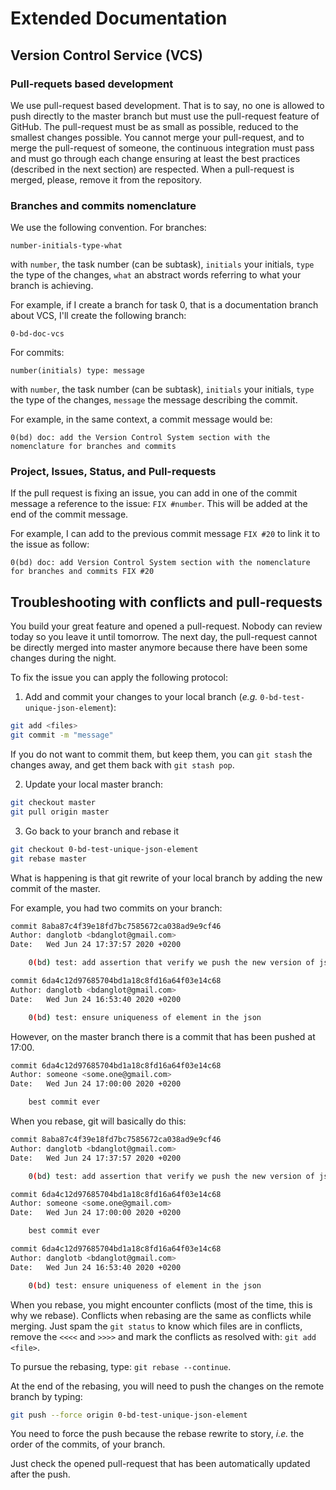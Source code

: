 # Extended Documentation

## Version Control Service (VCS)

### Pull-requets based development

We use pull-request based development. That is to say, no one is allowed to push directly to the master branch but must use the pull-request feature of GitHub.
The pull-request must be as small as possible, reduced to the smallest changes possible.
You cannot merge your pull-request, and to merge the pull-request of someone, the continuous integration must pass and must go through each change ensuring at least the best practices (described in the next section) are respected.
When a pull-request is merged, please, remove it from the repository.

### Branches and commits nomenclature

We use the following convention. For branches:

```
number-initials-type-what
```

with `number`, the task number (can be subtask), `initials` your initials, `type` the type of the changes, `what` an abstract words referring to what your branch is achieving.

For example, if I create a branch for task 0, that is a documentation branch about VCS, I'll create the following branch:
```
0-bd-doc-vcs
```

For commits:

```
number(initials) type: message
```

with `number`, the task number (can be subtask), `initials` your initials, `type` the type of the changes, `message` the message describing the commit.

For example, in the same context, a commit message would be:

```
0(bd) doc: add the Version Control System section with the nomenclature for branches and commits
```

### Project, Issues, Status, and Pull-requests

If the pull request is fixing an issue, you can add in one of the commit message a reference to the issue: `FIX #number`. This will be added at the end of the commit message.

For example, I can add to the previous commit message `FIX #20` to link it to the issue as follow:
```
0(bd) doc: add Version Control System section with the nomenclature for branches and commits FIX #20
```

## Troubleshooting with conflicts and pull-requests

You build your great feature and opened a pull-request. Nobody can review today so you leave it until tomorrow.
The next day, the pull-request cannot be directly merged into master anymore because there have been some changes during the night.

To fix the issue you can apply the following protocol:

1. Add and commit your changes to your local branch (_e.g._ `0-bd-test-unique-json-element`):

```sh
git add <files>
git commit -m "message"
```

If you do not want to commit them, but keep them, you can `git stash` the changes away, and get them back with `git stash pop`.

2. Update your local master branch:

```sh
git checkout master
git pull origin master
```

3. Go back to your branch and rebase it

```sh
git checkout 0-bd-test-unique-json-element
git rebase master
```

What is happening is that git rewrite of your local branch by adding the new commit of the master.

For example, you had two commits on your branch:

```sh
commit 8aba87c4f39e18fd7bc7585672ca038ad9e9cf46
Author: danglotb <bdanglot@gmail.com>
Date:   Wed Jun 24 17:37:57 2020 +0200

    0(bd) test: add assertion that verify we push the new version of json files

commit 6da4c12d97685704bd1a18c8fd16a64f03e14c68
Author: danglotb <bdanglot@gmail.com>
Date:   Wed Jun 24 16:53:40 2020 +0200

    0(bd) test: ensure uniqueness of element in the json
```

However, on the master branch there is a commit that has been pushed at 17:00.

```sh
commit 6da4c12d97685704bd1a18c8fd16a64f03e14c68
Author: someone <some.one@gmail.com>
Date:   Wed Jun 24 17:00:00 2020 +0200

    best commit ever
```

When you rebase, git will basically do this:

```sh
commit 8aba87c4f39e18fd7bc7585672ca038ad9e9cf46
Author: danglotb <bdanglot@gmail.com>
Date:   Wed Jun 24 17:37:57 2020 +0200

    0(bd) test: add assertion that verify we push the new version of json files

commit 6da4c12d97685704bd1a18c8fd16a64f03e14c68
Author: someone <some.one@gmail.com>
Date:   Wed Jun 24 17:00:00 2020 +0200

    best commit ever

commit 6da4c12d97685704bd1a18c8fd16a64f03e14c68
Author: danglotb <bdanglot@gmail.com>
Date:   Wed Jun 24 16:53:40 2020 +0200

    0(bd) test: ensure uniqueness of element in the json
```

When you rebase, you might encounter conflicts (most of the time, this is why we rebase).
Conflicts when rebasing are the same as conflicts while merging.
Just spam the `git status` to know which files are in conflicts, remove the `<<<<` and `>>>>` and mark the conflicts as resolved with: `git add <file>`.

To pursue the rebasing, type: `git rebase --continue`.

At the end of the rebasing, you will need to push the changes on the remote branch by typing:

```sh
git push --force origin 0-bd-test-unique-json-element
```

You need to force the push because the rebase rewrite to story, _i.e._ the order of the commits, of your branch.

Just check the opened pull-request that has been automatically updated after the push.
